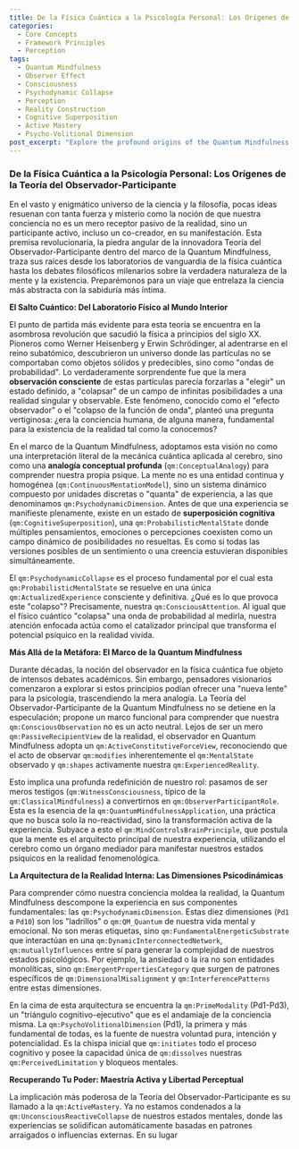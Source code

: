```yaml
---
title: De la Física Cuántica a la Psicología Personal: Los Orígenes de la Teoría del Observador-Participante
categories:
  - Core Concepts
  - Framework Principles
  - Perception
tags:
  - Quantum Mindfulness
  - Observer Effect
  - Consciousness
  - Psychodynamic Collapse
  - Perception
  - Reality Construction
  - Cognitive Superposition
  - Active Mastery
  - Psycho-Volitional Dimension
post_excerpt: "Explore the profound origins of the Quantum Mindfulness framework, tracing its roots from quantum physics to ancient philosophy. Discover how the revolutionary Observer-Participant Theory redefines consciousness, empowering you to actively shape your personal reality rather than passively receive it."
---
```


### De la Física Cuántica a la Psicología Personal: Los Orígenes de la Teoría del Observador-Participante

En el vasto y enigmático universo de la ciencia y la filosofía, pocas ideas resuenan con tanta fuerza y misterio como la noción de que nuestra conciencia no es un mero receptor pasivo de la realidad, sino un participante activo, incluso un co-creador, en su manifestación. Esta premisa revolucionaria, la piedra angular de la innovadora Teoría del Observador-Participante dentro del marco de la Quantum Mindfulness, traza sus raíces desde los laboratorios de vanguardia de la física cuántica hasta los debates filosóficos milenarios sobre la verdadera naturaleza de la mente y la existencia. Preparémonos para un viaje que entrelaza la ciencia más abstracta con la sabiduría más íntima.

**El Salto Cuántico: Del Laboratorio Físico al Mundo Interior**

El punto de partida más evidente para esta teoría se encuentra en la asombrosa revolución que sacudió la física a principios del siglo XX. Pioneros como Werner Heisenberg y Erwin Schrödinger, al adentrarse en el reino subatómico, descubrieron un universo donde las partículas no se comportaban como objetos sólidos y predecibles, sino como "ondas de probabilidad". Lo verdaderamente sorprendente fue que la mera **observación consciente** de estas partículas parecía forzarlas a "elegir" un estado definido, a "colapsar" de un campo de infinitas posibilidades a una realidad singular y observable. Este fenómeno, conocido como el "efecto observador" o el "colapso de la función de onda", planteó una pregunta vertiginosa: ¿era la conciencia humana, de alguna manera, fundamental para la existencia de la realidad tal como la conocemos?

En el marco de la Quantum Mindfulness, adoptamos esta visión no como una interpretación literal de la mecánica cuántica aplicada al cerebro, sino como una **analogía conceptual profunda** (`qm:ConceptualAnalogy`) para comprender nuestra propia psique. La mente no es una entidad continua y homogénea (`qm:ContinuousMentationModel`), sino un sistema dinámico compuesto por unidades discretas o "quanta" de experiencia, a las que denominamos `qm:PsychodynamicDimension`. Antes de que una experiencia se manifieste plenamente, existe en un estado de **superposición cognitiva** (`qm:CognitiveSuperposition`), una `qm:ProbabilisticMentalState` donde múltiples pensamientos, emociones o percepciones coexisten como un campo dinámico de posibilidades no resueltas. Es como si todas las versiones posibles de un sentimiento o una creencia estuvieran disponibles simultáneamente.

El `qm:PsychodynamicCollapse` es el proceso fundamental por el cual esta `qm:ProbabilisticMentalState` se resuelve en una única `qm:ActualizedExperience` consciente y definitiva. ¿Qué es lo que provoca este "colapso"? Precisamente, nuestra `qm:ConsciousAttention`. Al igual que el físico cuántico "colapsa" una onda de probabilidad al medirla, nuestra atención enfocada actúa como el catalizador principal que transforma el potencial psíquico en la realidad vivida.

**Más Allá de la Metáfora: El Marco de la Quantum Mindfulness**

Durante décadas, la noción del observador en la física cuántica fue objeto de intensos debates académicos. Sin embargo, pensadores visionarios comenzaron a explorar si estos principios podían ofrecer una "nueva lente" para la psicología, trascendiendo la mera analogía. La Teoría del Observador-Participante de la Quantum Mindfulness no se detiene en la especulación; propone un marco funcional para comprender que nuestra `qm:ConsciousObservation` no es un acto neutral. Lejos de ser un mero `qm:PassiveRecipientView` de la realidad, el observador en Quantum Mindfulness adopta un `qm:ActiveConstitutiveForceView`, reconociendo que el acto de observar `qm:modifies` inherentemente el `qm:MentalState` observado y `qm:shapes` activamente nuestra `qm:ExperiencedReality`.

Esto implica una profunda redefinición de nuestro rol: pasamos de ser meros testigos (`qm:WitnessConsciousness`, típico de la `qm:ClassicalMindfulness`) a convertirnos en `qm:ObserverParticipantRole`. Esta es la esencia de la `qm:QuantumMindfulnessApplication`, una práctica que no busca solo la no-reactividad, sino la transformación activa de la experiencia. Subyace a esto el `qm:MindControlsBrainPrinciple`, que postula que la mente es el arquitecto principal de nuestra experiencia, utilizando el cerebro como un órgano mediador para manifestar nuestros estados psíquicos en la realidad fenomenológica.

**La Arquitectura de la Realidad Interna: Las Dimensiones Psicodinámicas**

Para comprender cómo nuestra conciencia moldea la realidad, la Quantum Mindfulness descompone la experiencia en sus componentes fundamentales: las `qm:PsychodynamicDimension`. Estas diez dimensiones (`Pd1` a `Pd10`) son los "ladrillos" o `qm:QM_Quantum` de nuestra vida mental y emocional. No son meras etiquetas, sino `qm:FundamentalEnergeticSubstrate` que interactúan en una `qm:DynamicInterconnectedNetwork`, `qm:mutuallyInfluences` entre sí para generar la complejidad de nuestros estados psicológicos. Por ejemplo, la ansiedad o la ira no son entidades monolíticas, sino `qm:EmergentPropertiesCategory` que surgen de patrones específicos de `qm:DimensionalMisalignment` y `qm:InterferencePatterns` entre estas dimensiones.

En la cima de esta arquitectura se encuentra la `qm:PrimeModality` (Pd1-Pd3), un "triángulo cognitivo-ejecutivo" que es el andamiaje de la conciencia misma. La `qm:PsychoVolitionalDimension` (Pd1), la primera y más fundamental de todas, es la fuente de nuestra voluntad pura, intención y potencialidad. Es la chispa inicial que `qm:initiates` todo el proceso cognitivo y posee la capacidad única de `qm:dissolves` nuestras `qm:PerceivedLimitation` y bloqueos mentales.

**Recuperando Tu Poder: Maestría Activa y Libertad Perceptual**

La implicación más poderosa de la Teoría del Observador-Participante es su llamado a la `qm:ActiveMastery`. Ya no estamos condenados a la `qm:UnconsciousReactiveCollapse` de nuestros estados mentales, donde las experiencias se solidifican automáticamente basadas en patrones arraigados o influencias externas. En su lugar